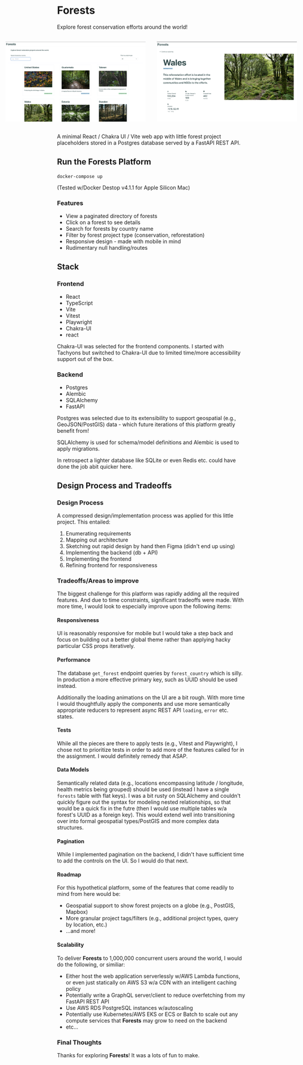 # Forests

Explore forest conservation efforts around the world!

<br />
<div style="display: flex; flex-direction: row; gap: 30px; justify-content: center;">
    <img width="375px"  src="./docs/images/directory.png" alt="Directory" />
    <img width="375px" src="./docs/images/details.png" alt="Details" />
</div>
<br />

A minimal React / Chakra UI / Vite web app with little forest project placeholders stored in a Postgres database served by a FastAPI REST API.

## Run the Forests Platform

`docker-compose up`

(Tested w/Docker Destop v4.1.1 for Apple Silicon Mac)

### Features

- View a paginated directory of forests
- Click on a forest to see details
- Search for forests by country name
- Filter by forest project type (conservation, reforestation)
- Responsive design - made with mobile in mind
- Rudimentary null handling/routes

## Stack

### Frontend

- React
- TypeScript
- Vite
- Vitest
- Playwright
- Chakra-UI
- react

Chakra-UI was selected for the frontend components. I started with Tachyons but switched to Chakra-UI due to limited time/more accessibility support out of the box.

### Backend

- Postgres
- Alembic
- SQLAlchemy
- FastAPI

Postgres was selected due to its extensibility to support geospatial (e.g., GeoJSON/PostGIS) data - which future iterations of this platform greatly benefit from!

SQLAlchemy is used for schema/model definitions and Alembic is used to apply migrations.

In retrospect a lighter database like SQLite or even Redis etc. could have done the job abit quicker here.

## Design Process and Tradeoffs

### Design Process

A compressed design/implementation process was applied for this little project. This entailed:

1. Enumerating requirements
2. Mapping out architecture
3. Sketching out rapid design by hand then Figma (didn't end up using)
4. Implementing the backend (db + API)
5. Implementing the frontend
6. Refining frontend for responsiveness

### Tradeoffs/Areas to improve

The biggest challenge for this platform was rapidly adding all the required features. And due to time constraints, significant tradeoffs were made. With more time, I would look to especially improve upon the following items:

#### Responsiveness

UI is reasonably responsive for mobile but I would take a step back and focus on building out a better global theme rather than applying hacky particular CSS props iteratively.

#### Performance

The database `get_forest` endpoint queries by `forest_country` which is silly. In production a more effective primary key, such as UUID should be used instead.

Additionally the loading animations on the UI are a bit rough. With more time I would thoughtfully apply the <Skeleton /> components and use more semantically appropriate reducers to represent async REST API `loading`, `error` etc. states.

#### Tests

While all the pieces are there to apply tests (e.g., Vitest and Playwright), I chose not to prioritize tests in order to add more of the features called for in the assignment. I would definitely remedy that ASAP.

#### Data Models

Semantically related data (e.g., locations encompassing latitude / longitude, health metrics being grouped) should be used (instead I have a single `forests` table with flat keys). I was a bit rusty on SQLAlchemy and couldn't quickly figure out the syntax for modeling nested relationships, so that would be a quick fix in the futre (then I would use multiple tables w/a forest's UUID as a foreign key). This would extend well into transitioning over into formal geospatial types/PostGIS and more complex data structures.

#### Pagination

While I implemented pagination on the backend, I didn't have sufficient time to add the controls on the UI. So I would do that next.

#### Roadmap

For this hypothetical platform, some of the features that come readily to mind from here would be:

- Geospatial support to show forest projects on a globe (e.g., PostGIS, Mapbox)
- More granular project tags/filters (e.g., additional project types, query by location, etc.)
- ...and more!

#### Scalability

To deliver **Forests** to 1,000,000 concurrent users around the world, I would do the following, or similiar:

- Either host the web application serverlessly w/AWS Lambda functions, or even just statically on AWS S3 w/a CDN with an intelligent caching policy
- Potentially write a GraphQL server/client to reduce overfetching from my FastAPI REST API
- Use AWS RDS PostgreSQL instances w/autoscaling
- Potentially use Kubernetes/AWS EKS or ECS or Batch to scale out any compute services that **Forests** may grow to need on the backend
- etc...

### Final Thoughts

Thanks for exploring **Forests**! It was a lots of fun to make.
